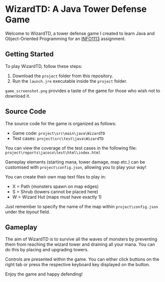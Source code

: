 # WizardTD: A Java Tower Defense Game

Welcome to WizardTD, a tower defense game I created to learn Java and Object-Oriented Programming for an [INFO1113](https://www.sydney.edu.au/units/INFO1113) assignment.

## Getting Started

To play WizardTD, follow these steps:

1. Download the `project` folder from this repository.
2. Run the `launch.jre` executable inside the `project` folder.

`game_screenshot.png` provides a taste of the game for those who wish not to download it.

## Source Code

The source code for the game is organized as follows:

- Game code: `project\src\main\java\WizardTD`
- Test cases: `project\src\test\java\WizardTD`

You can view the coverage of the test cases in the following file: `project\reports\jacoco\test\html\index.html`

Gameplay elements (starting mana, tower damage, map etc.) can be customised with `project\config.json`, allowing you to play your way!

You can create their own map text files to play in:
* X = Path (monsters spawn on map edges)
* S = Shrub (towers cannot be placed here)
* W = Wizard Hut (maps must have exactly 1)

Just remember to specify the name of the map within `project\config.json` under the _layout_ field.

## Gameplay

The aim of WizardTD is to survive all the waves of monsters by preventing them from reaching the wizard tower and draining all your mana. You can do this by placing and upgrading towers.

Controls are presented within the game. You can either click buttons on the right tab or press the respective keyboard key displayed on the button.

Enjoy the game and happy defending!
